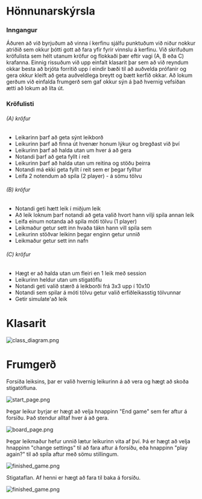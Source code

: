 # Hönnunarskýrsla

### Inngangur
Áðuren að við byrjuðum að vinna í kerfinu sjálfu punktuðum við niður nokkur atriðið sem okkur þótti gott að fara yfir fyrir vinnslu á kerfinu. Við skrifuðum kröfulista sem hélt utanum kröfur og flokkaði þær eftir vagi (A, B eða C) krafanna. Einnig rissuðum við upp einfalt klasarit þar sem að við reyndum okkar besta að brjóta forritið upp í eindir bæði til að auðvelda prófanir og gera okkur kleift að geta auðveldlega breytt og bætt kerfið okkar. Að lokum gerðum við einfalda frumgerð sem gaf okkur sýn á það hvernig vefsíðan ætti að lokum að líta út.

### Kröfulisti

###### (A) kröfur
  - Leikarinn þarf að geta sýnt leikborð
  - Leikurinn þarf að finna út hvenær honum lýkur og bregðast við því
  - Leikurinn þarf að halda utan um hver á að gera
  - Notandi þarf að geta fyllt í reit
  - Leikurinn þarf að halda utan um reitina og stöðu þeirra
  - Notandi má ekki geta fyllt í reit sem er þegar fylltur
  - Leifa 2 notendum að spila (2 player) - á sömu tölvu

###### (B) kröfur
  - Notandi geti hætt leik í miðjum leik
  - Að leik loknum þarf notandi að geta valið hvort hann vilji spila annan leik
  - Leifa einum notanda að spila móti tölvu (1 player)
  - Leikmaður getur sett inn hvaða tákn hann vill spila sem
  - Leikurinn stöðvar leikinn þegar enginn getur unnið
  - Leikmaður getur sett inn nafn

###### \(C\) kröfur
  - Hægt er að halda utan um fleiri en 1 leik með session
  - Leikurinn heldur utan um stigatöflu
  - Notandi geti valið stærð á leikborði frá 3x3 upp í 10x10
  - Notandi sem spilar á móti tölvu getur valið erfiðleikasstig tölvunnar
  - Getir simulate'að leik

# Klasarit

![class_diagram.png](https://scontent-arn2-1.xx.fbcdn.net/v/t34.0-12/22635189_10154847870777665_1272580463_n.png?oh=d43765756f8e81e004e8c15a8b26c755&oe=59EFC4F1 "Logo Title Text 1")


# Frumgerð

Forsíða leiksins, þar er valið hvernig leikurinn á að vera og hægt að skoða stigatöfluna.

![start_page.png](https://i.imgur.com/b05kQvw.png "Logo Title Text 1")

Þegar leikur byrjar er hægt að velja hnappinn "End game" sem fer aftur á forsíðu. Það stendur alltaf hver á að gera.

![board_page.png](https://i.imgur.com/cdmLN76.png "Logo Title Text 1")

Þegar leikmaður hefur unnið lætur leikurinn vita af því. Þá er hægt að velja hnappinn "change settings" til að fara aftur á forsíðu, eða hnappinn "play again?" til að spila aftur með sömu stillingum.

![finished_game.png](https://i.imgur.com/BchSRs5.png "Logo Title Text 1")

Stigataflan. Af henni er hægt að fara til baka á forsíðu.

![finished_game.png](https://i.imgur.com/NKJq7CW.png "Logo Title Text 1")
